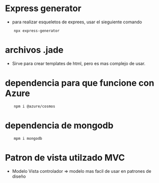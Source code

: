 # Express generator

- para realizar esqueletos de exprees, usar el sieguiente comando

```terminal
    npx express-generator
```

# archivos .jade

- Sirve para crear templates de html, pero es mas complejo de usar.

# dependencia para que funcione con Azure

```terminal
    npm i @azure/cosmos
```

# dependencia de mongodb

```npm
    mpm i mongodb
```

# Patron de vista utilzado MVC

- Modelo Vista controlador => modelo mas facil de usar en patrones de diseño
